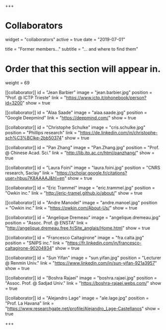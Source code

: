 +++
# Collaborators
widget = "collaborators"
active = true
date = "2019-07-01"

title = "Former members..."
subtitle = "... and where to find them"

# Order that this section will appear in.
weight = 69

[[collaborator]]
	id = "Jean Barbier"
	image = "jean.barbier.jpg"
	position = "Prof. @ ICTP Trieste"
	link = "https://www.ictp.it/phonebook/person?id=3200"
	show = true

[[collaborator]]
	id = "Alaa Saade"
	image = "alaa.saade.jpg"
	position = "Google Deepmind"
	link = "https://deepmind.com/"
	show = true

[[collaborator]]
	id = "Christophe Schulke"
	image = "cris.schulke.jpg"
	position = "Phillips research"
	link = "https://de.linkedin.com/in/christophe-sch%C3%BClke-2bb50374"
	show = true

[[collaborator]]
	id = "Pan Zhang"
	image = "Pan.Zhang.jpg"
	position = "Prof. @ Chinese Acad. Sci."
	link = "http://lib.itp.ac.cn/html/panzhang/"
	show = true

[[collaborator]]
        id = "Laura Foini"
        image = "laura.foini.jpg"
        position = "CNRS research, Saclay"
        link = "https://scholar.google.fr/citations?user=hbuu7K8AAAAJ&hl=en"
        show = true

[[collaborator]]
	id = "Eric Trammel"
        image = "eric.trammel.jpg"
	position = "Owkin inc."
	link = "http://eric-tramel.github.io/about/"
	show = true

[[collaborator]]
	id = "Andre Manodel"
        image = "andre.manoel.jpg"
	position = "Owkin inc."
	link = "https://owkin.com/About-Us/"
	show = true

[[collaborator]]
	id = "Angelique Dremeau"
        image = "angelique.dremeau.jpg"
	position = "Assoc. Prof. @ ENSTA"
	link = "http://angelique.dremeau.free.fr/Site_anglais/Home.html"
	show = true

[[collaborator]]
	id = "Francesco Caltagirone"
        image = "fra.calta.jpg"
	position = "SNIPS inc."
	link = "https://fr.linkedin.com/in/francesco-caltagirone-90204934"
	show = true


[[collaborator]]
        id = "Sun Yifan"
        image = "sun.yifan.jpg"
        position =  "Lecturer @ Renmin Univ."
        link = "https://www.linkedin.com/in/sun-yifan-921a3957"
        show = true

[[collaborator]]
        id = "Boshra Rajaei"
        image = "boshra.rajaei.jpg"
        position =  "Assoc. Prof. @ Sadjad Univ."
        link = "https://boshra-rajaei.webs.com/"
        show = true
	
[[collaborator]]
	id = "Alejandro Lage"
	image = "ale.lage.jpg"
	position =  "Prof. La Havana"
        link = "https://www.researchgate.net/profile/Alejandro_Lage-Castellanos"
	show = true

+++